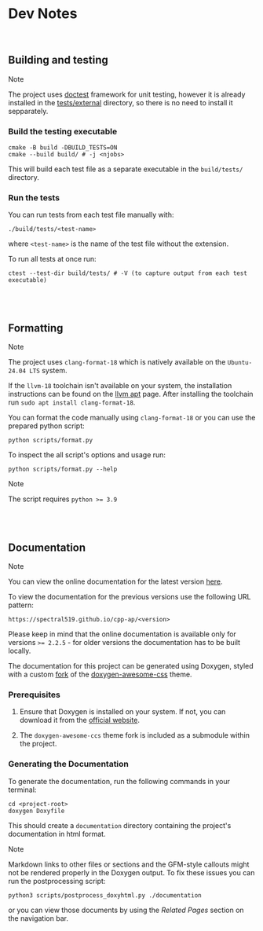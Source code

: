 # Dev Notes

<br />

## Building and testing

> [!NOTE]
>
> The project uses [doctest](https://github.com/doctest/doctest) framework for unit testing, however it is already installed in the [tests/external](/tests/external/) directory, so there is no need to install it sepparately.

### Build the testing executable

```shell
cmake -B build -DBUILD_TESTS=ON
cmake --build build/ # -j <njobs>
```

This will build each test file as a separate executable in the `build/tests/` directory.

### Run the tests

You can run tests from each test file manually with:

```shell
./build/tests/<test-name>
```

where `<test-name>` is the name of the test file without the extension.

To run all tests at once run:

```shell
ctest --test-dir build/tests/ # -V (to capture output from each test executable)
```

<br />
<br />

## Formatting

> [!NOTE]
>
> The project uses `clang-format-18` which is natively available on the `Ubuntu-24.04 LTS` system.
>
> If the `llvm-18` toolchain isn't available on your system, the installation instructions can be found on the [llvm apt](https://apt.llvm.org/) page. After installing the toolchain run `sudo apt install clang-format-18`.

You can format the code manually using `clang-format-18` or you can use the prepared python script:

```shell
python scripts/format.py
```

To inspect the all script's options and usage run:

```shell
python scripts/format.py --help
```

> [!NOTE]
>
> The script requires `python >= 3.9`

<br />
<br />

## Documentation

> [!NOTE]
>
> You can view the online documentation for the latest version [here](https://spectral519.github.io/cpp-ap/latest/).
>
> To view the documentation for the previous versions use the following URL pattern:
> ```
> https://spectral519.github.io/cpp-ap/<version>
> ```
> Please keep in mind that the online documentation is available only for versions `>= 2.2.5` - for older versions the documentation has to be built locally.

The documentation for this project can be generated using Doxygen, styled with a custom [fork](https://github.com/SpectraL519/doxygen-awesome-css/tree/theme-alignment) of the [doxygen-awesome-css](https://github.com/jothepro/doxygen-awesome-css) theme.

### Prerequisites

1. Ensure that Doxygen is installed on your system. If not, you can download it from the [official website](https://www.doxygen.nl/download.html).

2. The `doxygen-awesome-ccs` theme fork is included as a submodule within the project.

### Generating the Documentation

To generate the documentation, run the following commands in your terminal:

```shell
cd <project-root>
doxygen Doxyfile
```

This should create a `documentation` directory containing the project's documentation in html format.

> [!NOTE]
>
> Markdown links to other files or sections and the GFM-style callouts might not be rendered properly in the Doxygen output. To fix these issues you can run the postprocessing script:
> ```
> python3 scripts/postprocess_doxyhtml.py ./documentation
> ```
> or you can view those documents by using the *Related Pages* section on the navigation bar.

